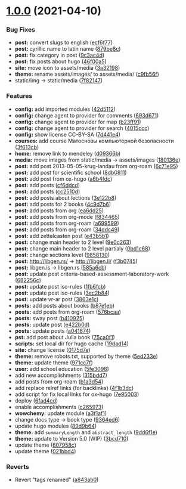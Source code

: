 # [1.0.0](https://github.com/yamadharma/blog/compare/v0.1.9...v1.0.0) (2021-04-10)


### Bug Fixes

* **post:** convert slugs to english ([ecf6f77](https://github.com/yamadharma/blog/commit/ecf6f771e0da60ec64e32d7a86e46846a91a569e))
* **post:** cyrillic name to latin name ([879be8c](https://github.com/yamadharma/blog/commit/879be8c971da1f3e161ff76b7e43ef6bdafcb3f1))
* **post:** fix category in post ([9c3ac4d](https://github.com/yamadharma/blog/commit/9c3ac4d54f1a54c124ad6c34ab58395635566fea))
* **post:** fix posts about hugo ([46f00a5](https://github.com/yamadharma/blog/commit/46f00a53462540f00f8e3c78f8409e17d73fad97))
* **site:** move icon to assets/media ([3a32198](https://github.com/yamadharma/blog/commit/3a32198cbddaab5fb858b675221253c1b0490468))
* **theme:** rename  assets/images/ to assets/media/ ([c9fb56f](https://github.com/yamadharma/blog/commit/c9fb56f9f9cc7e93d2023649f4ea6b09747ab75e))
* static/img -> static/media ([7f82147](https://github.com/yamadharma/blog/commit/7f821479a78e9e4edde3677e85651d6669154d44))


### Features

* **config:** add imported modules ([42d5112](https://github.com/yamadharma/blog/commit/42d51125b2a4dfbbc16f2a9a0d5433069580859f))
* **config:** change agent to provider for comments ([693d671](https://github.com/yamadharma/blog/commit/693d671b68b6c916a920f2f2dde8652ac2295309))
* **config:** change agent to provider for map ([b23ff91](https://github.com/yamadharma/blog/commit/b23ff91cc09cc84f2d9b459542ea6d6971f45ae9))
* **config:** change agent to provider for search ([4015ccc](https://github.com/yamadharma/blog/commit/4015cccf7d7fc163d9cd32b9d8f1384962b75a1f))
* **config:** show license CC-BY-SA ([7d441e4](https://github.com/yamadharma/blog/commit/7d441e46b06cd62229f4ae2fa943505840880169))
* **courses:** add course Матосновы компьютерной безопасности ([3f613cb](https://github.com/yamadharma/blog/commit/3f613cb0fd173247dbe1d038e873b322436fd606))
* **home:** remove link to mendeley ([d09366b](https://github.com/yamadharma/blog/commit/d09366b94d1ade17046f4a1644917aad9c33fd37))
* **media:** move images from static/media -> assets/images ([180136e](https://github.com/yamadharma/blog/commit/180136e6ac4fcae0d4713bedef25de910b41c968))
* **post:** add post 2013-05-05-krug-landau  from org-roam ([6c71e95](https://github.com/yamadharma/blog/commit/6c71e9584d147325266cfbf802c9feae345d1995))
* **post:** add post for scientific school ([8db0811](https://github.com/yamadharma/blog/commit/8db08112e5a682bf6b769f1d7f66c3dee9dfdd5a))
* **post:** add post from ox-hugo ([a6b4fdc](https://github.com/yamadharma/blog/commit/a6b4fdc419f732a1d56eacadc163bd98ad82a5f3))
* **post:** add posts ([cf6ddcd](https://github.com/yamadharma/blog/commit/cf6ddcdac2c3604a5eb1af8b15ce90822709a965))
* **post:** add posts ([cc2510d](https://github.com/yamadharma/blog/commit/cc2510d142f915b3594447659fbe3dc6cd9dba1d))
* **post:** add posts about lections ([3e122b8](https://github.com/yamadharma/blog/commit/3e122b82ff1a5355acd4d591fdacf382456d8039))
* **post:** add posts for 2 books ([4c9d7b6](https://github.com/yamadharma/blog/commit/4c9d7b67124e1be93a29eaeb9c433a5df46d55a9))
* **post:** add posts from org ([ea6dd25](https://github.com/yamadharma/blog/commit/ea6dd25f9af77bcf7712d6a9f961beb8e0113344))
* **post:** add posts from org-mode ([f834465](https://github.com/yamadharma/blog/commit/f83446551f62953e3a10d787ce0a28fa69126ad1))
* **post:** add posts from org-roam ([a699599](https://github.com/yamadharma/blog/commit/a6995994b884ebaa98d94b97dcde274d6968db62))
* **post:** add posts from org-roam ([34ddc49](https://github.com/yamadharma/blog/commit/34ddc499b9c1771a41e87524e402e83b3ad3cbf4))
* **post:** add zettelcasten post ([e43b5b1](https://github.com/yamadharma/blog/commit/e43b5b1845aa66a0b31cd605c043198822abc624))
* **post:** change main header to 2 level ([9e0c263](https://github.com/yamadharma/blog/commit/9e0c263b425dfccf20a8553e9a067f9f2dee7e2f))
* **post:** change main header to 2 level partialy ([0bd1c68](https://github.com/yamadharma/blog/commit/0bd1c68fc3a2c98e642aa07f77d968db28680a9d))
* **post:** change sections level ([9858130](https://github.com/yamadharma/blog/commit/985813012d9f1e5f6e28f5855a472578d0e954f3))
* **post:** http://libgen.rs/ -> http://libgen.li/ ([f3b0745](https://github.com/yamadharma/blog/commit/f3b0745f0b6b49201978f79b971a43e1573692c6))
* **post:** libgen.is -> libgen.rs ([585a6cb](https://github.com/yamadharma/blog/commit/585a6cb666ff6c05dea1e1e1913b720789ad1566))
* **post:** update post criteria-based-assessment-laboratory-work ([682256c](https://github.com/yamadharma/blog/commit/682256c605d0e3d002f95b3a808660e803d0a2a6))
* **post:** update post iso-rules ([1fb6fcb](https://github.com/yamadharma/blog/commit/1fb6fcb03b9598b370cde0db89f69ac9582f05cb))
* **post:** update post iso-rules ([3ec2b84](https://github.com/yamadharma/blog/commit/3ec2b84444e9e13ed1e0752453234fbb96be4a79))
* **post:** update vr-ar post ([3863e1c](https://github.com/yamadharma/blog/commit/3863e1c9c8b1d4f45fd97ff4b09e6249d9070873))
* **posts:** add posts about books ([b87e1eb](https://github.com/yamadharma/blog/commit/b87e1ebba235725f4718eaa3e37fd3dd1289337a))
* **posts:** add posts from org-roam ([576bcaa](https://github.com/yamadharma/blog/commit/576bcaa65370ed683267d4a8d577118df67aab13))
* **posts:** sway post ([b410925](https://github.com/yamadharma/blog/commit/b410925e3731ae2c21d339c332e59a2222679be0))
* **posts:** update post ([e422b0d](https://github.com/yamadharma/blog/commit/e422b0dc7b234fb5ca24df0ef57e99c4e9f7a8ed))
* **posts:** update posts ([a041674](https://github.com/yamadharma/blog/commit/a0416743a3540000b4f5e58bc142d2735b5e7aab))
* **pst:** add post about Julia book ([75ca0f1](https://github.com/yamadharma/blog/commit/75ca0f15bd0ff4ff1ba79a3ca09b0b4adb1f11a1))
* **scripts:** set local dir for hugo cache ([19dad14](https://github.com/yamadharma/blog/commit/19dad149b79b3d5c6a02b5ff5176412db3cfe60c))
* **site:** change license ([0175d7e](https://github.com/yamadharma/blog/commit/0175d7e32c2bc261fb34af4422ebf01247f77c85))
* **theme:** remove robots.txt, supported by theme ([5ed233e](https://github.com/yamadharma/blog/commit/5ed233e0bedd9cccbd3493e722ba777b4b3a8197))
* **theme:** update theme ([971cc7f](https://github.com/yamadharma/blog/commit/971cc7f25d067223f805c21aa02fc0e4f0b6c455))
* **user:** add school education ([5fe3098](https://github.com/yamadharma/blog/commit/5fe3098a1a8cd78bca3e31cd876e1757423882f0))
* add new accomplishments ([315bdd7](https://github.com/yamadharma/blog/commit/315bdd770237f2c947535836ab767366308ac3dc))
* add posts from org-roam ([b1a3d54](https://github.com/yamadharma/blog/commit/b1a3d542863e9b406ed6bc785153c3a99a9fdce4))
* add replace relref links (for backlinks) ([4f1b3dc](https://github.com/yamadharma/blog/commit/4f1b3dc91342a751ce2081554787fe7e3986f3af))
* add script for fix local links for ox-hugo ([7e95003](https://github.com/yamadharma/blog/commit/7e950033cf11048ed4ddfa188cd40453c3b6b94d))
* deploy ([6fad4cd](https://github.com/yamadharma/blog/commit/6fad4cd55df78c71f72e60861d64f7fcac4ac5c7))
* enable accomplishments ([c265973](https://github.com/yamadharma/blog/commit/c2659737f4e5b174892e5f83e56ffc0482de8149))
* **wowchemy:** update module ([a3f1af1](https://github.com/yamadharma/blog/commit/a3f1af1cb38f9d118a6fe42261ed167c6fcea45e))
* change docs type -> book type ([9364ed6](https://github.com/yamadharma/blog/commit/9364ed6b59f8fd7c7baa2932712860503fcbcaeb))
* update hugo modules ([89d9b64](https://github.com/yamadharma/blog/commit/89d9b64515b307bd9eeec2f8a4666bd6115a626f))
* **theme:** add `summaryLength` and `abstract_length` ([9dd6f1e](https://github.com/yamadharma/blog/commit/9dd6f1edeada131d6bc9a05b86432fa2f0a74310))
* **theme:** update to Version 5.0 (WIP) ([3bcd710](https://github.com/yamadharma/blog/commit/3bcd710339f56ed99270a26a9b67642fd667dcec))
* update theme ([607958c](https://github.com/yamadharma/blog/commit/607958c6c7a24fa45b66790d9590c063247f3337))
* update theme ([021bbd4](https://github.com/yamadharma/blog/commit/021bbd481e743ae0747a7c2842b8533f92f1ba77))


### Reverts

* Revert "tags renamed" ([a843ab0](https://github.com/yamadharma/blog/commit/a843ab0e7d2587de52941f70b9a000c859888ac7))



